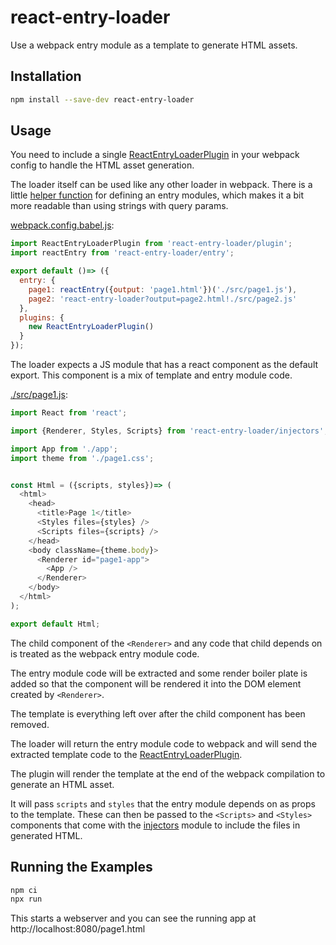 # react-entry-loader

Use a webpack entry module as a template to generate HTML assets.


## Installation

```bash
npm install --save-dev react-entry-loader
```


## Usage

You need to include a single [ReactEntryLoaderPlugin](./src/plugin.js) in your
webpack config to handle the HTML asset generation.

The loader itself can be used like any other loader in webpack.
There is a little [helper function](./src/entry.js) for defining an entry modules,
which makes it a bit more readable than using strings with query params.


[webpack.config.babel.js](./examples/webpack.config.babel.js):
```js
import ReactEntryLoaderPlugin from 'react-entry-loader/plugin';
import reactEntry from 'react-entry-loader/entry';

export default ()=> ({
  entry: {
    page1: reactEntry({output: 'page1.html'})('./src/page1.js'),
    page2: 'react-entry-loader?output=page2.html!./src/page2.js'
  },
  plugins: {
    new ReactEntryLoaderPlugin()
  }
});
```

The loader expects a JS module that has a react component as the default export.
This component is a mix of template and entry module code.

[./src/page1.js](./examples/page1.js):
```js
import React from 'react';

import {Renderer, Styles, Scripts} from 'react-entry-loader/injectors';

import App from './app';
import theme from './page1.css';


const Html = ({scripts, styles})=> (
  <html>
    <head>
      <title>Page 1</title>
      <Styles files={styles} />
      <Scripts files={scripts} />
    </head>
    <body className={theme.body}>
      <Renderer id="page1-app">
        <App />
      </Renderer>
    </body>
  </html>
);

export default Html;
```

The child component of the `<Renderer>` and any code that child depends on
is treated as the webpack entry module code.

The entry module code will be extracted and some render boiler plate is added so
that the component will be rendered it into the DOM element created by `<Renderer>`.

The template is everything left over after the child component has been removed.

The loader will return the entry module code to webpack and will
send the extracted template code to the [ReactEntryLoaderPlugin](./src/plugin.js).

The plugin will render the template at the end of the webpack compilation
to generate an HTML asset.

It will pass `scripts` and `styles` that the entry module depends on as
props to the template. These can then be passed to the `<Scripts>` and `<Styles>`
components that come with the [injectors](./src/injectors) module to include the
files in generated HTML.


## Running the Examples

```bash
npm ci
npx run
```

This starts a webserver and you can see the running app at http://localhost:8080/page1.html
